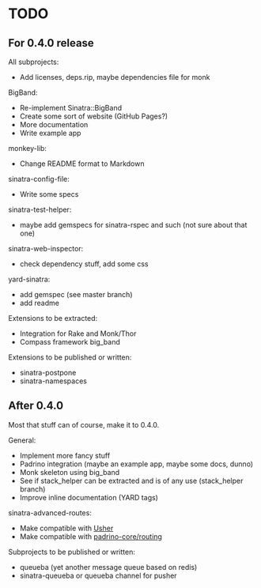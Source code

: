 TODO
====

For 0.4.0 release
-----------------

All subprojects:

* Add licenses, deps.rip, maybe dependencies file for monk

BigBand:

* Re-implement Sinatra::BigBand
* Create some sort of website (GitHub Pages?)
* More documentation
* Write example app

monkey-lib:

* Change README format to Markdown

sinatra-config-file:

* Write some specs

sinatra-test-helper:

* maybe add gemspecs for sinatra-rspec and such (not sure about that one)

sinatra-web-inspector:

* check dependency stuff, add some css

yard-sinatra:

* add gemspec (see master branch)
* add readme

Extensions to be extracted:

* Integration for Rake and Monk/Thor
* Compass framework big\_band

Extensions to be published or written:

* sinatra-postpone
* sinatra-namespaces

After 0.4.0
-----------

Most that stuff can of course, make it to 0.4.0.

General:

* Implement more fancy stuff
* Padrino integration (maybe an example app, maybe some docs, dunno)
* Monk skeleton using big\_band
* See if stack\_helper can be extracted and is of any use (stack\_helper branch)
* Improve inline documentation (YARD tags)

sinatra-advanced-routes:

* Make compatible with [Usher](http://github.com/joshbuddy/usher)
* Make compatible with [padrino-core/routing](http://github.com/padrino/padrino-framework/issues/issue/46)

Subprojects to be published or written:

* queueba (yet another message queue based on redis)
* sinatra-queueba or queueba channel for pusher

